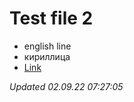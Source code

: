 # Test file 2

- english line
- кириллица
- [Link](https://online.hneu.edu.ua/course/view.php?id=634)

*Updated 02.09.22 07:27:05*